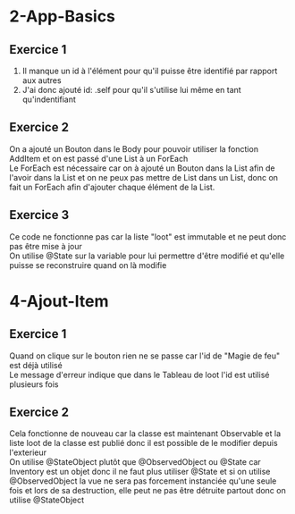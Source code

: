 # 2-App-Basics
## Exercice 1
1) Il manque un id à l'élément pour qu'il puisse être identifié par rapport aux autres
2) J'ai donc ajouté id: \.self pour qu'il s'utilise lui même en tant qu'indentifiant

## Exercice 2 
On a ajouté un Bouton dans le Body pour pouvoir utiliser la fonction AddItem et on est passé d'une List à un ForEach   
Le ForEach est nécessaire car on à ajouté un Bouton dans la List afin de l'avoir dans la List et on ne peux pas mettre de List dans un List, donc on fait un ForEach afin d'ajouter chaque élément de la List.

## Exercice 3 
Ce code ne fonctionne pas car la liste "loot" est immutable et ne peut donc pas être mise à jour   
On utilise @State sur la variable pour lui permettre d'être modifié et qu'elle puisse se reconstruire quand on là modifie

# 4-Ajout-Item
## Exercice 1 
Quand on clique sur le bouton rien ne se passe car l'id de "Magie de feu" est déjà utilisé   
Le message d'erreur indique que dans le Tableau de loot l'id est utilisé plusieurs fois

## Exercice 2 
Cela fonctionne de nouveau car la classe est maintenant Observable et la liste loot de la classe est publié donc il est possible de le modifier depuis l'exterieur   
On utilise @StateObject plutôt que @ObservedObject ou @State car Inventory est un objet donc il ne faut plus utiliser @State et si on utilise @ObservedObject la vue ne sera pas 
forcement instanciée qu'une seule fois et lors de sa destruction, elle peut ne pas être détruite partout donc on utilise @StateObject

